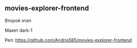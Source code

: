 ## movies-explorer-frontend

Второй этап

Макет dark-1

Реп: https://github.com/Andris585/movies-explorer-frontend
